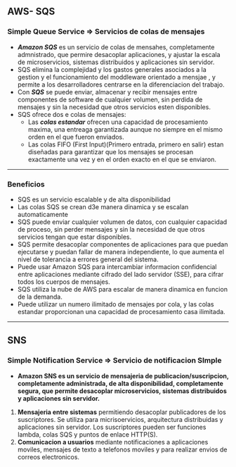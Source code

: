 ## AWS- SQS
### Simple Queue Service => Servicios de colas de mensajes

* ***Amazon SQS*** es un servicio de colas de mensahes, completamente admnistrado, que permire desacoplar aplicaciones, y ajustar la escala de microservicios, sistemas distribuidos y aplicaciones sin servidor.
* SQS elimina la complejidad y los gastos generales asociados a la gestion y el funcionamiento del moddleware orientado a mensjae , y permite a los desarrolladores centrarse en la diferenciacion del trabajo.
* Con ***SQS*** se puede enviar, almacenar y recibir mensajes entre componentes de software de cualquier volumen, sin perdida de mensajes y sin la necesidad que otros servicios esten disponibles.
* SQS ofrece dos e colas de mensajes:
    * Las ***colas estandar*** ofrecen una capacidad de procesamiento maxima, una entreaga garantizada aunque no siempre en el mismo orden en el que fueron enviados.
    * Las colas FIFO (First Input)(Primero entrada, primero en salir) estan diseñadas para garantizar que los mensajes se procesan exactamente una vez y en el orden exacto en el que se enviaron.

---

### Beneficios

* SQS es un servicio escalable y de alta disponibilidad
* Las colas SQS se crean d3e manera dinamica y se escalan automaticamente
* SQS puede enviar cualquier volumen de datos, con cualquier capacidad de proceso, sin perder mensajes y sin la necesidad de que otros servicios tengan que estar disponibles.
* SQS permite desacoplar componentes de aplicaciones para que puedan ejecutarse y puedan fallar de manera independiente, lo que aumenta el nivel de tolerancia a errores general del sistema.
* Puede usar Amazon SQS para intercambiar informacion confidencial entre aplicaciones mediante cifrado del lado servidor (SSE), para cifrar todos los cuerpos de mensajes.
* SQS utiliza la nube de AWS para escalar de manera dinamica en funcion de la demanda.
* Puede utilizar un numero ilimitado de mensajes por cola, y las colas estandar proporcionan una capacidad de procesamiento casa ilimitada.
---
## SNS
### Simple Notification Service => Servicio de notificacion SImple

* **Amazon SNS es un servicio de mensajeria de publicacion/suscripcion, completamente administrada, de alta disponibilidad, completamente segura, que permite desacoplar microservicios, sistemas distribuidos y aplicaciones sin servidor.**
1. **Mensajeria entre sistemas** permitiendo desacoplar publicadores de los suscriptores. Se utiliza para micrisoervicios, arquitectura distribuidas y aplicaciones sin servidor. Los suscriptores pueden ser funciones lambda, colas SQS y puntos de enlace HTTP(S).
2. **Comunicacion a usuarios** mediante notificaciones a aplicaciones moviles, mensajes de texto a telefonos moviles y para realizar envios de correos electronicos.